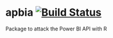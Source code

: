 # apbia [![Build Status](https://travis-ci.org/braisToT/apbia.svg?branch=master)](https://travis-ci.org/braisToT/apbia)
Package to attack the Power BI API with R
